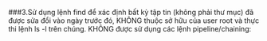 ###3.Sử dụng lệnh find để xác định bất kỳ tập tin (không phải thư mục) đã được sửa đổi vào ngày trước đó, KHÔNG thuộc sở hữu của user root và thực thi lệnh ls -l trên chúng. KHÔNG được sử dụng các lệnh pipeline/chaining:

